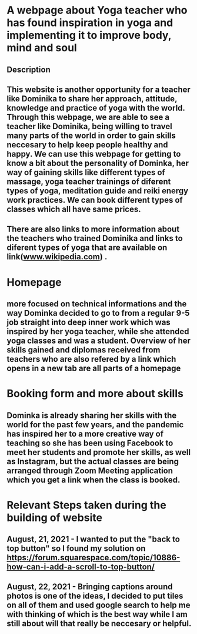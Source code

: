 # A webpage about Yoga teacher who has found inspiration in yoga and implementing it to improve  body, mind and soul #

## Description 

## This website is another opportunity for a teacher like Dominika to share her approach, attitude, knowledge and practice of yoga with the world. Through this webpage, we are able to see a teacher like Dominika, being willing to travel many parts of the world in order to gain skills neccesary to help keep people healthy and happy. We can use this webpage for getting to know a bit about the personality of Dominka, her way of gaining skills like different types of massage, yoga teacher trainings of diferent types of yoga, meditation guide and reiki energy work practices. We can book different types of classes which all have same prices.
## There are also links to more information about the teachers who trained Dominika and links to diferent types of yoga that are available on link(www.wikipedia.com) .

# Homepage

## more focused on technical informations and the way Dominka decided to go to from a regular 9-5 job straight into deep inner work which was inspired by her yoga teacher, while she attended yoga classes and was a student. Overview of her skills gained and diplomas received from teachers who are also refered by a link which opens in a new tab are all parts of a homepage

# Booking form and more about skills

## Dominka is already sharing her skills with the world for the past few years, and the pandemic has inspired her to a more creative way of teaching so she has been using Facebook to meet her students and promote her skills, as well as Instagram, but the actual classes are being arranged through Zoom Meeting application which you get a link when the class is booked.


# Relevant Steps taken during the building of website

## August, 21, 2021 - I wanted to put the "back to top button" so I found my solution on https://forum.squarespace.com/topic/10886-how-can-i-add-a-scroll-to-top-button/ 


## August, 22, 2021 - Bringing captions around photos is one of the ideas, I decided to put tiles on all of them and used google search to help me with thinking of which is the best way while I am still about will that really be neccesary or helpful.


